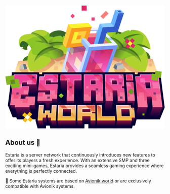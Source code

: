 ![Header](https://raw.githubusercontent.com/estaria-world/.github/main/logo.png)

## About us 🍿
Estaria is a server network that continuously introduces new features to offer its players a fresh experience. With an extensive SMP and three exciting mini-games, Estaria provides a seamless gaming experience where everything is perfectly connected.

🍊 Some Estaria systems are based on [Avionik.world](https://github.com/avionik-world) or are exclusively compatible with Avionik systems.
